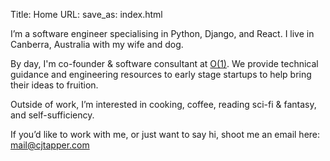 Title: Home
URL:
save_as: index.html

I’m a software engineer specialising in Python, Django, and React.
I live in Canberra, Australia with my wife and dog.

By day, I'm co-founder & software consultant at [O(1)](https://0of1.com).
We provide technical guidance and engineering resources to early stage startups to help bring their ideas to fruition.

Outside of work, I’m interested in cooking, coffee, reading sci-fi & fantasy, and self-sufficiency.

If you’d like to work with me, or just want to say hi, shoot me an email here: [mail@cjtapper.com](mailto:mail@cjtapper.com)
